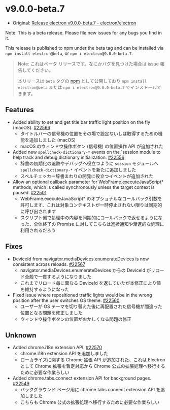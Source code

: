 # v9.0.0-beta.7

- Original: [Release electron v9.0.0-beta.7 - electron/electron](https://github.com/electron/electron/releases/tag/v9.0.0-beta.7)

Note: This is a beta release. Please file new issues for any bugs you find in it.

This release is published to npm under the beta tag and can be installed via `npm install electron@beta`, or `npm i electron@9.0.0-beta.7`.

> Note: これはベータ リリースです。なにかバグを見つけた場合は issue 報告してください。
>
> 本リリースは `beta` タグの [npm](https://www.npmjs.com/package/electron) として公開しており `npm install electron@beta` または `npm i electron@9.0.0-beta.7` でインストールできます。

## Features

- Added ability to set and get title bar traffic light position on the fly (macOS). [#22566](https://github.com/electron/electron/pull/22566)
  - タイトルバーの信号機の位置をその場で設定ないしは取得するための機能を追加しました (macOS)
  - macOS のウィンドウ操作ボタン (信号機) の位置操作 API が追加された
- Added new `spellcheck-dictionary-*` events on the `session module to help track and debug dictionary initialization. [#22556](https://github.com/electron/electron/pull/22556)
  - 辞書の初期化の追跡やデバッグへ役立つように `session` モジュールへ `spellcheck-dictionary-*` イベントを新たに追加しました
  - スペルチェッカー辞書まわりの開発に役立つイベントが追加された
- Allow an optional callback parameter for WebFrame.executeJavaScript* methods, which is called synchronously unless the target context is paused. [#22501](https://github.com/electron/electron/pull/22501)
  - WebFrame.executeJavaScript* のオプショナルなコールバック引数を許可します、これは対象コンテキストが一時停止されない限りは同期的に呼び出されます
  - スクリプト側で処理中の内容を同期的にコールバックで返せるようになった、全体終了の Promise に対してこちらは進捗通知や漸進的な処理に利用されるだろう

## Fixes

- DeviceId from navigator.mediaDevices.enumerateDevices is now consistent across reloads. [#22567](https://github.com/electron/electron/pull/22567)
  - navigator.mediaDevices.enumerateDevices からの DeviceId がリロード全般で一貫するようになりました
  - これまでリロード毎に異なる DeviceId を返していたが本修正により値を維持するようになった
- Fixed issue where repositioned traffic lights would be in the wrong position after the user switches OS theme. [#22560](https://github.com/electron/electron/pull/22560)
  - ユーザーが OS テーマを切り替えた後に再配置された信号機が間違った位置となる問題を修正しました
  - ウィンドウ操作ボタンの位置がおかしくなる問題の修正

## Unknown

- Added chrome.i18n extension API. [#22570](https://github.com/electron/electron/pull/22570)
  - chrome.i18n extension API を追加しました
  - ローカライズに関する Chrome 拡張 API が追加された、これは Electron として Chrome 拡張を暫定対応から Chrome 公式の拡張処理へ移行するために必要な作業らしい
- Added chrome.tabs.connect extension API for background pages. [#22549](https://github.com/electron/electron/pull/22549)
  - バックグラウンド ページ用に chrome.tabs.connect extension API を追加しました
  - こちらも Chrome 公式の拡張処理へ移行するために必要な作業らしい
